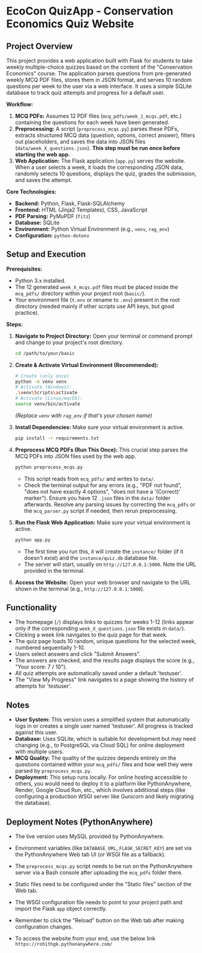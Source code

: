 # EcoCon QuizApp - Conservation Economics Quiz Website

## Project Overview

This project provides a web application built with Flask for students to take weekly multiple-choice quizzes based on the content of the "Conservation Economics" course. The application parses questions from pre-generated weekly MCQ PDF files, stores them in JSON format, and serves 10 random questions per week to the user via a web interface. It uses a simple SQLite database to track quiz attempts and progress for a default user.

**Workflow:**

1.  **MCQ PDFs:** Assumes 12 PDF files (`mcq_pdfs/week_1_mcqs.pdf`, etc.) containing the questions for each week have been generated.
2.  **Preprocessing:** A script (`preprocess_mcqs.py`) parses these PDFs, extracts structured MCQ data (question, options, correct answer), filters out placeholders, and saves the data into JSON files (`data/week_X_questions.json`). **This step must be run once before starting the web app.**
3.  **Web Application:** The Flask application (`app.py`) serves the website. When a user selects a week, it loads the corresponding JSON data, randomly selects 10 questions, displays the quiz, grades the submission, and saves the attempt.

**Core Technologies:**

* **Backend:** Python, Flask, Flask-SQLAlchemy
* **Frontend:** HTML (Jinja2 Templates), CSS, JavaScript
* **PDF Parsing:** PyMuPDF (`fitz`)
* **Database:** SQLite
* **Environment:** Python Virtual Environment (e.g., `venv`, `rag_env`)
* **Configuration:** `python-dotenv`


## Setup and Execution

**Prerequisites:**

* Python 3.x installed.
* The 12 generated `week_X_mcqs.pdf` files must be placed inside the `mcq_pdfs/` directory within your project root (`basic/`).
* Your environment file (`t.env` or rename to `.env`) present in the root directory (needed mainly if other scripts use API keys, but good practice).

**Steps:**

1.  **Navigate to Project Directory:**
    Open your terminal or command prompt and change to your project's root directory.
    ```bash
    cd /path/to/your/basic
    ```

2.  **Create & Activate Virtual Environment (Recommended):**
    ```bash
    # Create (only once)
    python -m venv venv
    # Activate (Windows):
    .\venv\Scripts\activate
    # Activate (Linux/macOS):
    source venv/bin/activate
    ```
    *(Replace `venv` with `rag_env` if that's your chosen name)*

3.  **Install Dependencies:**
    Make sure your virtual environment is active.
    ```bash
    pip install -r requirements.txt
    ```

4.  **Preprocess MCQ PDFs (Run This Once):**
    This crucial step parses the MCQ PDFs into JSON files used by the web app.
    ```bash
    python preprocess_mcqs.py
    ```
    * This script reads from `mcq_pdfs/` and writes to `data/`.
    * Check the terminal output for any errors (e.g., "PDF not found", "does not have exactly 4 options", "does not have a '(Correct)' marker"). Ensure you have 12 `.json` files in the `data/` folder afterwards. Resolve any parsing issues by correcting the `mcq_pdfs` or the `mcq_parser.py` script if needed, then rerun preprocessing.

5.  **Run the Flask Web Application:**
    Make sure your virtual environment is active.
    ```bash
    python app.py
    ```
    * The first time you run this, it will create the `instance/` folder (if it doesn't exist) and the `instance/quiz.db` database file.
    * The server will start, usually on `http://127.0.0.1:5000`. Note the URL provided in the terminal.

6.  **Access the Website:**
    Open your web browser and navigate to the URL shown in the terminal (e.g., `http://127.0.0.1:5000`).

## Functionality

* The homepage (`/`) displays links to quizzes for weeks 1-12 (links appear only if the corresponding `week_X_questions.json` file exists in `data/`).
* Clicking a week link navigates to the quiz page for that week.
* The quiz page loads 10 random, unique questions for the selected week, numbered sequentially 1-10.
* Users select answers and click "Submit Answers".
* The answers are checked, and the results page displays the score (e.g., "Your score: 7 / 10").
* All quiz attempts are automatically saved under a default 'testuser'.
* The "View My Progress" link navigates to a page showing the history of attempts for 'testuser'.

## Notes

* **User System:** This version uses a simplified system that automatically logs in or creates a single user named 'testuser'. All progress is tracked against this user.
* **Database:** Uses SQLite, which is suitable for development but may need changing (e.g., to PostgreSQL via Cloud SQL) for online deployment with multiple users.
* **MCQ Quality:** The quality of the quizzes depends entirely on the questions contained within your `mcq_pdfs/` files and how well they were parsed by `preprocess_mcqs.py`.
* **Deployment:** This setup runs locally. For online hosting accessible to others, you would need to deploy it to a platform like PythonAnywhere, Render, Google Cloud Run, etc., which involves additional steps (like configuring a production WSGI server like Gunicorn and likely migrating the database).


## Deployment Notes (PythonAnywhere)

* The live version uses MySQL provided by PythonAnywhere.
* Environment variables (like `DATABASE_URL`, `FLASK_SECRET_KEY`) are set via the PythonAnywhere Web tab UI (or WSGI file as a fallback).
* The `preprocess_mcqs.py` script needs to be run on the PythonAnywhere server via a Bash console after uploading the `mcq_pdfs` folder there.
* Static files need to be configured under the "Static files" section of the Web tab.
* The WSGI configuration file needs to point to your project path and import the Flask `app` object correctly.
* Remember to click the "Reload" button on the Web tab after making configuration changes.


* To access the website from your end, use the below link
   `https://rohithgk.pythonanywhere.com/`
